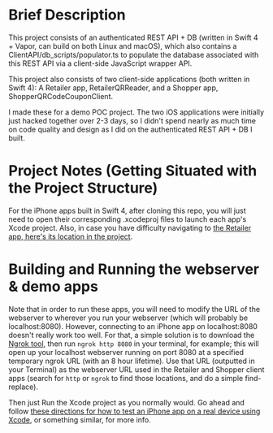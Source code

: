 Brief Description
===

This project consists of an authenticated REST API + DB (written in Swift 4 + Vapor, can build on both Linux and macOS), which also contains a ClientAPI/db_scripts/populator.ts to populate the database associated with this REST API via a client-side JavaScript wrapper API.

This project also consists of two client-side applications (both written in Swift 4): A Retailer app, RetailerQRReader, and a Shopper app, ShopperQRCodeCouponClient.

I made these for a demo POC project. The two iOS applications were initially just hacked together over 2-3 days, so I didn't spend nearly as much time on code quality and design as I did on the authenticated REST API + DB I built.

Project Notes (Getting Situated with the Project Structure)
===

For the iPhone apps built in Swift 4, after cloning this repo, you will just need to open their corresponding .xcodeproj files to launch each app's Xcode project. Also, in case you have difficulty navigating to [the Retailer app, here's its location in the project](https://github.com/riyadshauk/coupon-retailer-shopper-app/tree/master/RetailerQRReader/Example/QRCodeReader.swift).


Building and Running the webserver & demo apps
===

Note that in order to run these apps, you will need to modify the URL of the webserver to wherever you run your webserver (which will probably be localhost:8080). However, connecting to an iPhone app on localhost:8080 doesn't really work too well. For that, a simple solution is to download the [Ngrok tool](https://ngrok.com/), then run `ngrok http 8080` in your terminal, for example; this will open up your localhost webserver running on port 8080 at a specified temporary ngrok URL (with an 8 hour lifetime). Use that URL (outputted in your Terminal) as the webserver URL used in the Retailer and Shopper client apps (search for `http` or `ngrok` to find those locations, and do a simple find-replace).

Then just Run the Xcode project as you normally would. Go ahead and follow [these directions for how to test an iPhone app on a real device using Xcode](https://www.twilio.com/blog/2018/07/how-to-test-your-ios-application-on-a-real-device.html), or something similar, for more info.